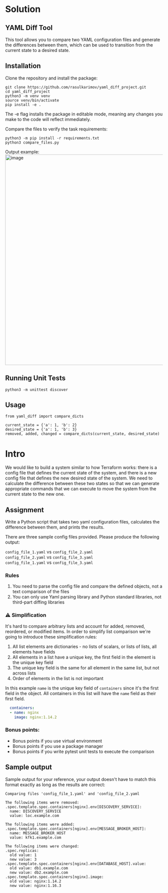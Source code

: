 # Solution
## YAML Diff Tool

This tool allows you to compare two YAML configuration files and generate the differences between them, which can be used to transition from the current state to a desired state.

## Installation

Clone the repository and install the package:
```text
git clone https://github.com/rasulkarimov/yaml_diff_project.git
cd yaml_diff_project
python3 -m venv venv
source venv/bin/activate
pip install -e .
```
The -e flag installs the package in editable mode, meaning any changes you make to the code will reflect immediately.

Compare the files to verify the task requirements:
```text
python3 -m pip install -r requirements.txt
python3 compare_files.py
```

Output example:
<img width="674" alt="image" src="https://github.com/user-attachments/assets/e760bd86-3787-4826-bb46-753eab5b67fc">


## Running Unit Tests
```text
python3 -m unittest discover
```

## Usage
```text
from yaml_diff import compare_dicts

current_state = {'a': 1, 'b': 2}
desired_state = {'a': 1, 'b': 3}
removed, added, changed = compare_dicts(current_state, desired_state)
```

# Intro

We would like to build a system similar to how Terraform works: there is a config file that defines
the current state of the system, and there is a new config file that defines the new desired state
of the system. We need to calculate the difference between these two states so that we can generate
appropriate commands that we can execute to move the system from the current state to the new one.

## Assignment

Write a Python script that takes two yaml configuration files, calculates the difference between them,
and prints the results.

There are three sample config files provided. Please produce the following output:

`config_file_1.yaml` vs `config_file_2.yaml`  
`config_file_2.yaml` vs `config_file_3.yaml`  
`config_file_1.yaml` vs `config_file_3.yaml`  


### Rules

1. You need to parse the config file and compare the defined objects, not a text comparison of the files  
2. You can only use Yaml parsing library and Python standard libraries, not third-part diffing libraries


### ⚠️ Simplification

It's hard to compare arbitrary lists and account for added, removed, reordered, or modified items.
In order to simplify list comparison we're going to introduce these simplification rules:

1. All list elements are dictionaries - no lists of scalars, or lists of lists, all elements have fields
2. All elements in a list have a unique key, the first field in the element is the unique key field
3. The unique key field is the same for all element in the same list, but not across lists
4. Order of elements in the list is not important

In this example `name` is the unique key field of `containers` since it's the first field in the object.
All containers in this list will have the `name` field as their first field.

```yaml
  containers:
  - name: nginx
    image: nginx:1.14.2
```

### Bonus points:

- Bonus points if you use virtual environment
- Bonus points if you use a package manager
- Bonus points if you write pytest unit tests to execute the comparison


## Sample output

Sample output for your reference, your output doesn't have to match this format exactly
as long as the results are correct:

```text
Comparing files 'config_file_1.yaml' and 'config_file_2.yaml

The following items were removed:
.spec.template.spec.containers[nginx].env[DISCOVERY_SERVICE]:
  name: DISCOVERY_SERVICE
  value: loc.example.com

The following items were added:
.spec.template.spec.containers[nginx].env[MESSAGE_BROKER_HOST]:
  name: MESSAGE_BROKER_HOST
  value: kfk1.example.com

The following items were changed:
.spec.replicas:
  old value: 1
  new value: 3
.spec.template.spec.containers[nginx].env[DATABASE_HOST].value:
  old value: db1.example.com
  new value: db2.example.com
.spec.template.spec.containers[nginx].image:
  old value: nginx:1.14.2
  new value: nginx:1.16.3
```

